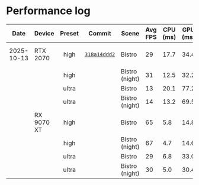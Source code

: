 # Performance log

| Date       | Device     | Preset | Commit                            | Scene          | Avg FPS | CPU (ms) | GPU (ms) | Notes             |
|------------|------------|:------:|:---------------------------------:|----------------|---------|----------|----------|-------------------|
| 2025-10-13 | RTX 2070   | high   | [`318a14ddd2`](commit/318a14ddd2) | Bistro         | 29      | 17.7     | 34.4     | Small ltree stack |
|            |            | high   |                                   | Bistro (night) | 31      | 12.5     | 32.2     |                   |
|            |            | ultra  |                                   | Bistro         | 13      | 20.1     | 77.2     |                   |
|            |            | ultra  |                                   | Bistro (night) | 14      | 13.2     | 69.5     |                   |
|            | RX 9070 XT | high   |                                   | Bistro         | 65      | 5.8      | 14.8     |                   |
|            |            | high   |                                   | Bistro (night) | 67      | 4.7      | 14.6     |                   |
|            |            | ultra  |                                   | Bistro         | 29      | 6.8      | 33.0     |                   |
|            |            | ultra  |                                   | Bistro (night) | 30      | 5.0      | 30.4     |                   |
